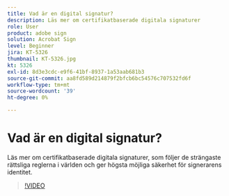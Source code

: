 ```yaml
---
title: Vad är en digital signatur?
description: Läs mer om certifikatbaserade digitala signaturer
role: User
product: adobe sign
solution: Acrobat Sign
level: Beginner
jira: KT-5326
thumbnail: KT-5326.jpg
kt: 5326
exl-id: 8d3e3cdc-e9f6-41bf-8937-1a53aab681b3
source-git-commit: aa8fd589d214879f2bfcb6bc54576c707532fd6f
workflow-type: tm+mt
source-wordcount: '39'
ht-degree: 0%

---
```


# Vad är en digital signatur?

Läs mer om certifikatbaserade digitala signaturer, som följer de strängaste rättsliga reglerna i världen och ger högsta möjliga säkerhet för signerarens identitet.

>[!VIDEO](https://video.tv.adobe.com/v/343648?quality=12&learn=on&hidetitle=true)
